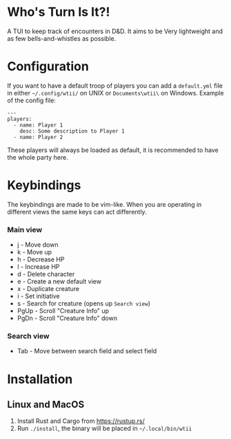 # Who's Turn Is It?!
A TUI to keep track of encounters in D&D. It aims to be Very lightweight and as few bells-and-whistles as possible.

# Configuration
If you want to have a default troop of players you can add a `default.yml` file in either `~/.config/wtii/` on UNIX or
`Documents\wtii\` on Windows. Example of the config file:

```
---
players:
  - name: Player 1
    desc: Some description to Player 1
  - name: Player 2
```

These players will always be loaded as default, it is recommended to have the whole party here.

# Keybindings
The keybindings are made to be vim-like. When you are operating in different views the same keys can act differently.

### Main view

- j - Move down
- k - Move up
- h - Decrease HP
- l - Increase HP
- d - Delete character
- e - Create a new default view
- x - Duplicate creature
- i - Set initiative
- s - Search for creature (opens up `Search view`)
- PgUp - Scroll "Creature Info" up
- PgDn - Scroll "Creature Info" down

### Search view

- Tab - Move between search field and select field

# Installation
## Linux and MacOS
1. Install Rust and Cargo from https://rustup.rs/
2. Run `./install`, the binary will be placed in `~/.local/bin/wtii`
